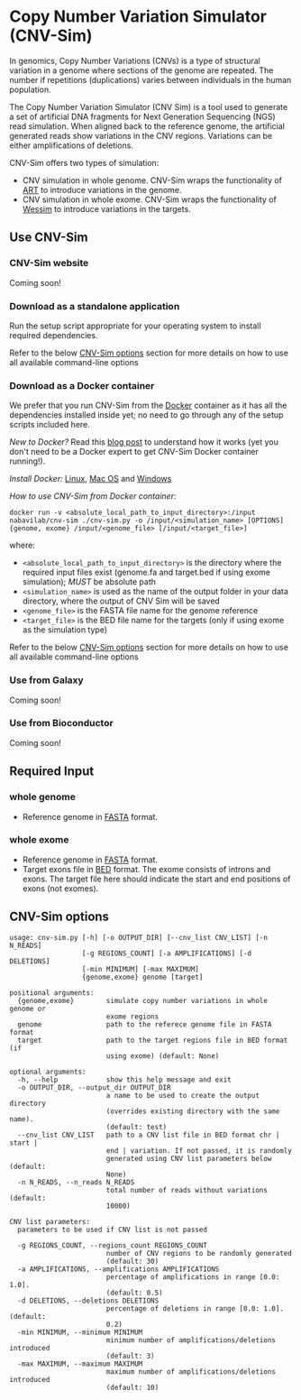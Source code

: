 # Copy Number Variation Simulator (CNV-Sim)
In genomics, Copy Number Variations (CNVs) is a type of structural variation in a genome where sections of the genome are repeated. 
The number if repetitions (duplications) varies between individuals in the human population.

The Copy Number Variation Simulator (CNV Sim) is a tool used to generate a set of artificial DNA fragments for Next Generation Sequencing (NGS) read simulation.
When aligned back to the reference genome, the artificial generated reads show variations in the CNV regions. Variations can be either amplifications of deletions.

CNV-Sim offers two types of simulation:

- CNV simulation in whole genome. CNV-Sim wraps the functionality of [ART](http://www.niehs.nih.gov/research/resources/software/biostatistics/art/) to introduce variations in the genome.
- CNV simulation in whole exome. CNV-Sim wraps the functionality of [Wessim](https://github.com/sak042/Wessim) to introduce variations in the targets.  

## Use CNV-Sim
### CNV-Sim website
Coming soon!

### Download as a standalone application
Run the setup script appropriate for your operating system to install required dependencies.

Refer to the below [CNV-Sim options](#cnv-sim-options) section for more details on how to use all available command-line options

### Download as a Docker container
We prefer that you run CNV-Sim from the [Docker](http://www.docker.com) container as it has all the dependencies installed inside yet; no need to go through any of the setup scripts included here.

*New to Docker?* Read this [blog post](https://www.toptal.com/devops/getting-started-with-docker-simplifying-devops) to understand how it works
(yet you don't need to be a Docker expert to get CNV-Sim Docker container running!).

*Install Docker:* [Linux](https://docs.docker.com/engine/installation/#/on-linux), [Mac OS](https://docs.docker.com/docker-for-mac/) and [Windows](https://docs.docker.com/docker-for-windows/)

*How to use CNV-Sim from Docker container:*


```shell
docker run -v <absolute_local_path_to_input_directory>:/input nabavilab/cnv-sim ./cnv-sim.py -o /input/<simulation_name> [OPTIONS] {genome, exome} /input/<genome_file> [/input/<target_file>]
```

where:

- `<absolute_local_path_to_input_directory>` is the directory where the required input files exist (genome.fa and target.bed if using exome simulation); *MUST* be absolute path 
- `<simulation_name>` is used as the name of the output folder in your data directory, where the output of CNV Sim will be saved
- `<genome_file>` is the FASTA file name for the genome reference
- `<target_file>` is the BED file name for the targets (only if using exome as the simulation type)

Refer to the below [CNV-Sim options](#cnv-sim-options) section for more details on how to use all available command-line options


### Use from Galaxy
Coming soon!

### Use from Bioconductor
Coming soon!

## Required Input
### whole genome
- Reference genome in [FASTA](https://en.wikipedia.org/wiki/FASTA_format) format.

### whole exome
- Reference genome in [FASTA](https://en.wikipedia.org/wiki/FASTA_format) format.
- Target exons file in [BED](https://genome.ucsc.edu/FAQ/FAQformat.html#format1) format. 
The exome consists of introns and exons. The target file here should indicate the start and end positions of exons (not exomes).
 
## CNV-Sim options
```
usage: cnv-sim.py [-h] [-o OUTPUT_DIR] [--cnv_list CNV_LIST] [-n N_READS]
                  [-g REGIONS_COUNT] [-a AMPLIFICATIONS] [-d DELETIONS]
                  [-min MINIMUM] [-max MAXIMUM]
                  {genome,exome} genome [target]

positional arguments:
  {genome,exome}        simulate copy number variations in whole genome or
                        exome regions
  genome                path to the referece genome file in FASTA format
  target                path to the target regions file in BED format (if
                        using exome) (default: None)

optional arguments:
  -h, --help            show this help message and exit
  -o OUTPUT_DIR, --output_dir OUTPUT_DIR
                        a name to be used to create the output directory
                        (overrides existing directory with the same name).
                        (default: test)
  --cnv_list CNV_LIST   path to a CNV list file in BED format chr | start |
                        end | variation. If not passed, it is randomly
                        generated using CNV list parameters below (default:
                        None)
  -n N_READS, --n_reads N_READS
                        total number of reads without variations (default:
                        10000)

CNV list parameters:
  parameters to be used if CNV list is not passed

  -g REGIONS_COUNT, --regions_count REGIONS_COUNT
                        number of CNV regions to be randomly generated
                        (default: 30)
  -a AMPLIFICATIONS, --amplifications AMPLIFICATIONS
                        percentage of amplifications in range [0.0: 1.0].
                        (default: 0.5)
  -d DELETIONS, --deletions DELETIONS
                        percentage of deletions in range [0.0: 1.0]. (default:
                        0.2)
  -min MINIMUM, --minimum MINIMUM
                        minimum number of amplifications/deletions introduced
                        (default: 3)
  -max MAXIMUM, --maximum MAXIMUM
                        maximum number of amplifications/deletions introduced
                        (default: 10)
```